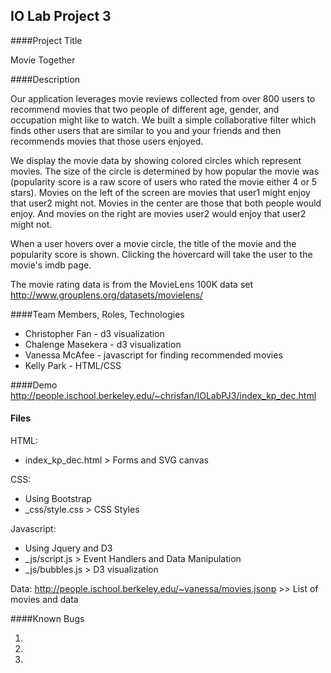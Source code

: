 ## IO Lab Project 3

####Project Title

Movie Together

####Description

Our application leverages movie reviews collected from over 800 users to recommend movies that two people of different age, gender, and occupation might like to watch. We built a simple collaborative filter which finds other users that are similar to you and your friends and then recommends movies that those users enjoyed.

We display the movie data by showing colored circles which represent movies. The size of the circle is determined by how popular the movie was (popularity score is a raw score of users who rated the movie either 4 or 5 stars). Movies on the left of the screen are movies that user1 might enjoy that user2 might not. Movies in the center are those that both people would enjoy. And movies on the right are movies user2 would enjoy that user2 might not.

When a user hovers over a movie circle, the title of the movie and the popularity score is shown. Clicking the hovercard will take the user to the movie's imdb page.

The movie rating data is from the MovieLens 100K data set http://www.grouplens.org/datasets/movielens/


####Team Members, Roles, Technologies

* Christopher Fan - d3 visualization
* Chalenge Masekera - d3 visualization
* Vanessa McAfee - javascript for finding recommended movies
* Kelly Park - HTML/CSS

####Demo
http://people.ischool.berkeley.edu/~chrisfan/IOLabPJ3/index_kp_dec.html 

#### Files
HTML: 
* index_kp_dec.html > Forms and SVG canvas

CSS: 
* Using Bootstrap
* _css/style.css > CSS Styles


Javascript: 
* Using Jquery and D3
* _js/script.js > Event Handlers and Data Manipulation
* _js/bubbles.js > D3 visualization

Data:
http://people.ischool.berkeley.edu/~vanessa/movies.jsonp >> List of movies and data

####Known Bugs

1.
2.
3.
